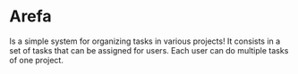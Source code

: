 Arefa
==========

Is a simple system for organizing tasks in various projects! It consists in a set of tasks that can be assigned for users. Each user can do multiple tasks of one project.


